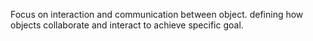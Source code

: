 Focus on interaction and communication between object. defining how objects collaborate and interact to achieve specific goal.
